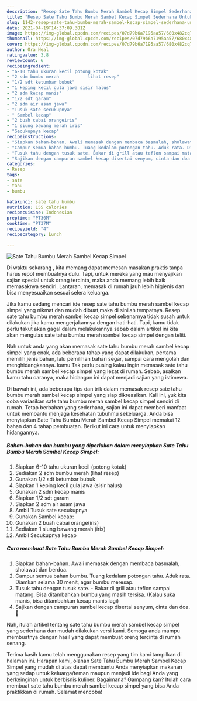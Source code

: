 ```yaml
---
description: "Resep Sate Tahu Bumbu Merah Sambel Kecap Simpel Sederhana Untuk Jualan"
title: "Resep Sate Tahu Bumbu Merah Sambel Kecap Simpel Sederhana Untuk Jualan"
slug: 1142-resep-sate-tahu-bumbu-merah-sambel-kecap-simpel-sederhana-untuk-jualan
date: 2021-04-19T14:37:09.381Z
image: https://img-global.cpcdn.com/recipes/07d79b6a7195aa57/680x482cq70/sate-tahu-bumbu-merah-sambel-kecap-simpel-foto-resep-utama.jpg
thumbnail: https://img-global.cpcdn.com/recipes/07d79b6a7195aa57/680x482cq70/sate-tahu-bumbu-merah-sambel-kecap-simpel-foto-resep-utama.jpg
cover: https://img-global.cpcdn.com/recipes/07d79b6a7195aa57/680x482cq70/sate-tahu-bumbu-merah-sambel-kecap-simpel-foto-resep-utama.jpg
author: Ora Neal
ratingvalue: 3.8
reviewcount: 6
recipeingredient:
- "6-10 tahu ukuran kecil potong kotak"
- "2 sdm bumbu merah           lihat resep"
- "1/2 sdt ketumbar bubuk"
- "1 keping kecil gula jawa sisir halus"
- "2 sdm kecap manis"
- "1/2 sdt garam"
- "2 sdm air asam jawa"
- "Tusuk sate secukupnya"
- " Sambel kecap"
- "2 buah cabai orangeiris"
- "1 siung bawang merah iris"
- "Secukupnya kecap"
recipeinstructions:
- "Siapkan bahan-bahan. Awali memasak dengan membaca basmalah, sholawat dan berdoa."
- "Campur semua bahan bumbu. Tuang kedalam potongan tahu. Aduk rata. Diamkan selama 30 menit, agar bumbu meresap."
- "Tusuk tahu dengan tusuk sate. Bakar di grill atau teflon sampai matang. Bisa ditambahkan bumbu yang masih tersisa. (Kalau suka manis, bisa ditambahkan kecap manis lagi)"
- "Sajikan dengan campuran sambel kecap disertai senyum, cinta dan doa. 🖤"
categories:
- Resep
tags:
- sate
- tahu
- bumbu

katakunci: sate tahu bumbu 
nutrition: 155 calories
recipecuisine: Indonesian
preptime: "PT30M"
cooktime: "PT37M"
recipeyield: "4"
recipecategory: Lunch

---
```



![Sate Tahu Bumbu Merah Sambel Kecap Simpel](https://img-global.cpcdn.com/recipes/07d79b6a7195aa57/680x482cq70/sate-tahu-bumbu-merah-sambel-kecap-simpel-foto-resep-utama.jpg)

Di waktu  sekarang , kita memang dapat memesan masakan praktis tanpa harus repot membuatnya dulu. Tapi, untuk mereka yang mau menyajikan sajian special untuk orang tercinta, maka anda memang lebih baik memasaknya sendiri. Lantaran, memasak di rumah jauh lebih higienis dan bisa menyesuaikan sesuai selera keluarga.

Jika kamu sedang mencari ide resep sate tahu bumbu merah sambel kecap simpel yang nikmat dan mudah dibuat,maka di sinilah tempatnya. Resep sate tahu bumbu merah sambel kecap simpel  sebenarnya tidak susah untuk dilakukan jika kamu mengerjakannya dengan hati-hati. Tapi, kamu tidak perlu takut akan gagal dalam melakukannya 
sebab dalam artikel ini kita akan mengulas sate tahu bumbu merah sambel kecap simpel dengan teliti.  



Nah untuk anda yang akan memasak sate tahu bumbu merah sambel kecap simpel yang enak, ada beberapa tahap yang dapat dilakukan, pertama memilih jenis bahan, lalu pemilihan bahan segar, sampai cara mengolah dan menghidangkannya. kamu Tak perlu pusing kalau ingin memasak sate tahu bumbu merah sambel kecap simpel yang lezat di rumah. Sebab, asalkan kamu  tahu caranya, maka hidangan ini dapat menjadi sajian yang istimewa.

Di bawah ini, ada beberapa tips dan trik dalam memasak resep sate tahu bumbu merah sambel kecap simpel yang siap dikreasikan. Kali ini, yuk kita coba variasikan sate tahu bumbu merah sambel kecap simpel sendiri di rumah. Tetap berbahan yang sederhana, sajian ini dapat memberi manfaat untuk membantu menjaga kesehatan tubuhmu sekeluarga. Anda bisa menyiapkan Sate Tahu Bumbu Merah Sambel Kecap Simpel memakai 12 bahan dan 4 tahap pembuatan. Berikut ini cara untuk menyiapkan hidangannya.

<!--inarticleads1-->

##### Bahan-bahan dan bumbu yang diperlukan dalam menyiapkan Sate Tahu Bumbu Merah Sambel Kecap Simpel:

1. Siapkan 6-10 tahu ukuran kecil (potong kotak)
1. Sediakan 2 sdm bumbu merah           (lihat resep)
1. Gunakan 1/2 sdt ketumbar bubuk
1. Siapkan 1 keping kecil gula jawa (sisir halus)
1. Gunakan 2 sdm kecap manis
1. Siapkan 1/2 sdt garam
1. Siapkan 2 sdm air asam jawa
1. Ambil Tusuk sate secukupnya
1. Gunakan  Sambel kecap:
1. Gunakan 2 buah cabai orange(iris)
1. Sediakan 1 siung bawang merah (iris)
1. Ambil Secukupnya kecap




<!--inarticleads2-->

##### Cara membuat Sate Tahu Bumbu Merah Sambel Kecap Simpel:

1. Siapkan bahan-bahan. Awali memasak dengan membaca basmalah, sholawat dan berdoa.
1. Campur semua bahan bumbu. Tuang kedalam potongan tahu. Aduk rata. Diamkan selama 30 menit, agar bumbu meresap.
1. Tusuk tahu dengan tusuk sate. - Bakar di grill atau teflon sampai matang. Bisa ditambahkan bumbu yang masih tersisa. (Kalau suka manis, bisa ditambahkan kecap manis lagi)
1. Sajikan dengan campuran sambel kecap disertai senyum, cinta dan doa. 🖤




Nah, itulah artikel tentang  sate tahu bumbu merah sambel kecap simpel  yang sederhana dan mudah dilakukan versi kami. Semoga anda mampu membuatnya dengan hasil yang dapat membuat oreng tercinta di rumah senang. 

Terima kasih kamu telah menggunakan resep yang tim kami tampilkan di halaman ini. Harapan kami, olahan  Sate Tahu Bumbu Merah Sambel Kecap Simpel yang mudah di atas dapat membantu Anda menyiapkan makanan yang sedap untuk keluarga/teman maupun menjadi ide bagi Anda yang berkeinginan untuk berbisnis kuliner. Bagaimana? Gampang kan? Itulah cara membuat sate tahu bumbu merah sambel kecap simpel yang bisa Anda praktikkan di rumah. Selamat mencoba!

